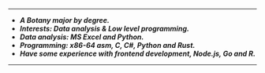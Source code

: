 --------------
- ***A Botany major by degree.***
- ***Interests: Data analysis & Low level programming.***
- ***Data analysis: MS Excel and Python.***
- ***Programming: x86-64 asm, C, C#, Python and Rust.***
- ***Have some experience with frontend development, Node.js, Go and R.***
----------------
